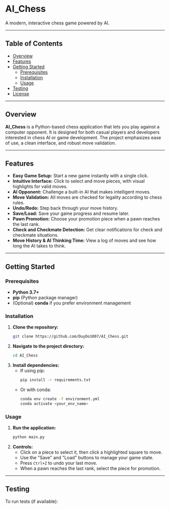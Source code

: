 # AI_Chess

A modern, interactive chess game powered by AI.

---

## Table of Contents

- [Overview](#overview)
- [Features](#features)
- [Getting Started](#getting-started)
  - [Prerequisites](#prerequisites)
  - [Installation](#installation)
  - [Usage](#usage)
- [Testing](#testing)
- [License](#license)

---

## Overview

**AI_Chess** is a Python-based chess application that lets you play against a computer opponent. It is designed for both casual players and developers interested in chess AI or game development. The project emphasizes ease of use, a clean interface, and robust move validation.

---

## Features

- **Easy Game Setup:** Start a new game instantly with a single click.
- **Intuitive Interface:** Click to select and move pieces, with visual highlights for valid moves.
- **AI Opponent:** Challenge a built-in AI that makes intelligent moves.
- **Move Validation:** All moves are checked for legality according to chess rules.
- **Undo/Redo:** Step back through your move history.
- **Save/Load:** Save your game progress and resume later.
- **Pawn Promotion:** Choose your promotion piece when a pawn reaches the last rank.
- **Check and Checkmate Detection:** Get clear notifications for check and checkmate situations.
- **Move History & AI Thinking Time:** View a log of moves and see how long the AI takes to think.

---

## Getting Started

### Prerequisites

- **Python 3.7+**
- **pip** (Python package manager)
- (Optional) **conda** if you prefer environment management

### Installation

1. **Clone the repository:**
    ```bash
    git clone https://github.com/DuyDo1007/AI_Chess.git
    ```
2. **Navigate to the project directory:**
    ```bash
    cd AI_Chess
    ```
3. **Install dependencies:**
    - If using pip:
        ```bash
        pip install -r requirements.txt
        ```
    - Or with conda:
        ```bash
        conda env create -f environment.yml
        conda activate <your_env_name>
        ```

### Usage

1. **Run the application:**
    ```bash
    python main.py
    ```
2. **Controls:**
    - Click on a piece to select it, then click a highlighted square to move.
    - Use the "Save" and "Load" buttons to manage your game state.
    - Press `Ctrl+Z` to undo your last move.
    - When a pawn reaches the last rank, select the piece for promotion.

---

## Testing

To run tests (if available):
